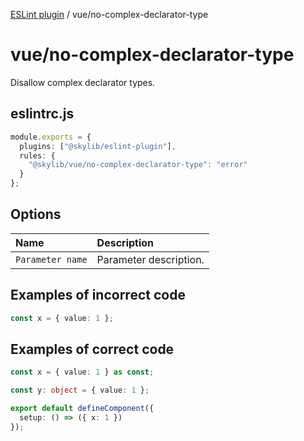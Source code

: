 [ESLint plugin](index.md) / vue/no-complex-declarator-type

# vue/no-complex-declarator-type

Disallow complex declarator types.

## eslintrc.js

```ts
module.exports = {
  plugins: ["@skylib/eslint-plugin"],
  rules: {
    "@skylib/vue/no-complex-declarator-type": "error"
  }
};
```

## Options

| Name | Description |
| :------ | :------ |
| `Parameter name` | Parameter description. |


## Examples of incorrect code

```ts
const x = { value: 1 };
```

## Examples of correct code

```ts
const x = { value: 1 } as const;

const y: object = { value: 1 };

export default defineComponent({
  setup: () => ({ x: 1 })
});
```
